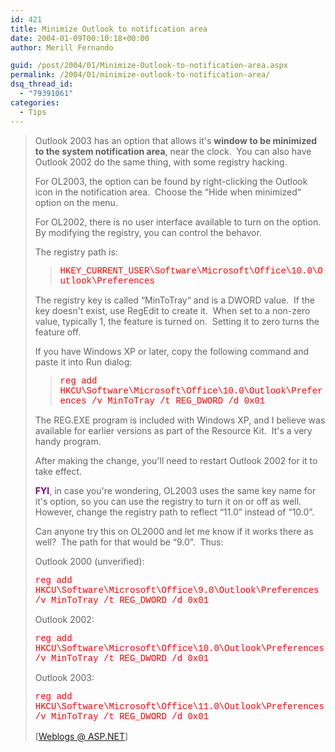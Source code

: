 ```yaml
---
id: 421
title: Minimize Outlook to notification area
date: 2004-01-09T00:10:18+00:00
author: Merill Fernando

guid: /post/2004/01/Minimize-Outlook-to-notification-area.aspx
permalink: /2004/01/minimize-outlook-to-notification-area/
dsq_thread_id:
  - "79391061"
categories:
  - Tips
---
```

<body xmlns="http://www.w3.org/1999/xhtml">
    <div class="Section1">
        <blockquote style='margin-top:5.0pt;margin-bottom:5.0pt'> 
        <p class="answer" style='mso-margin-top-alt:6.0pt;margin-right:0in;margin-bottom: 6.0pt;margin-left:0in'>
            <span style=''>Outlook 2003 has an option that allows it's <strong><b>window to be
            minimized to the system notification area</b></strong>, near the clock.&#160; You
            can also have Outlook 2002 do the same thing, with some registry hacking.</span>
        </p>
        <p class="answer" style='mso-margin-top-alt:6.0pt;margin-right:0in;margin-bottom: 6.0pt;margin-left:0in'>
            <span style=''>For OL2003, the option can be found by right-clicking the Outlook icon
            in the notification area.&#160; Choose the &ldquo;Hide when minimized&ldquo; option
            on the menu.</span>
        </p>
        <p class="answer" style='mso-margin-top-alt:6.0pt;margin-right:0in;margin-bottom: 6.0pt;margin-left:0in'>
            <span style=''>For OL2002, there is no user interface available to turn on the option.&#160;
            By modifying the registry, you can control the behavor.</span>
        </p>
        <p class="answer" style='mso-margin-top-alt:6.0pt;margin-right:0in;margin-bottom: 6.0pt;margin-left:0in'>
            <span style=''>The registry path is:</span>
        </p>
        <blockquote style='margin-top:5.0pt;margin-right:0in;margin-bottom:5.0pt'> 
        <p class="answer" style='mso-margin-top-alt:6.0pt;margin-right:0in;margin-bottom: 6.0pt;margin-left:0in'>
            <font color="red"><span style=';font-family:"Courier New";color:red'>HKEY_CURRENT_USER\Software\Microsoft\Office\10.0\Outlook\Preferences</span></font>
        </p>
        </blockquote> 
        <p class="answer" style='mso-margin-top-alt:6.0pt;margin-right:0in;margin-bottom: 6.0pt;margin-left:0in'>
            <span style=''>The registry key is called &ldquo;MinToTray&ldquo; and is a DWORD value.&#160;
            If the key doesn't exist, use RegEdit to create it.&#160; When set to a non-zero value,
            typically 1, the feature is turned on.&#160; Setting it to zero turns the feature
            off.</span>
        </p>
        <p class="answer" style='mso-margin-top-alt:6.0pt;margin-right:0in;margin-bottom: 6.0pt;margin-left:0in'>
            <span style=''>If you have Windows XP or later, copy the following command and paste
            it into Run dialog:</span>
        </p>
        <blockquote style='margin-top:5.0pt;margin-right:0in;margin-bottom:5.0pt'> 
        <p class="answer" style='mso-margin-top-alt:6.0pt;margin-right:0in;margin-bottom: 6.0pt;margin-left:0in'>
            <font color="red"><span style=';font-family:"Courier New";color:red'>reg add HKCU\Software\Microsoft\Office\10.0\Outlook\Preferences
            /v MinToTray /t REG_DWORD /d 0x01</span></font>
        </p>
        </blockquote> 
        <p class="answer" style='mso-margin-top-alt:6.0pt;margin-right:0in;margin-bottom: 6.0pt;margin-left:0in'>
            <span style=''>The REG.EXE program is included with Windows XP, and I believe was
            available for earlier versions as part of the Resource Kit.&#160; It's a very handy
            program.</span>
        </p>
        <p class="answer" style='mso-margin-top-alt:6.0pt;margin-right:0in;margin-bottom: 6.0pt;margin-left:0in'>
            <span style=''>After making the change, you'll need to restart Outlook 2002 for it
            to take effect.</span>
        </p>
        <p class="answer" style='mso-margin-top-alt:6.0pt;margin-right:0in;margin-bottom: 6.0pt;margin-left:0in'>
            <strong><b><font color="purple"><span style=';color:purple'>FYI</span></font></b></strong>,
            in case you're wondering, OL2003 uses the same key name for it's option, so you can
            use the registry to turn it on or off as well.&#160; However, change the registry
            path to reflect &ldquo;11.0&rdquo; instead of &ldquo;10.0&rdquo;.
        </p>
        <p class="answer" style='mso-margin-top-alt:6.0pt;margin-right:0in;margin-bottom: 6.0pt;margin-left:0in'>
            <span style=''>Can anyone try this on OL2000 and let me know if it works there as
            well?&#160; The path for that would be &ldquo;9.0&rdquo;.&#160; Thus:</span>
        </p>
        <p class="answer" style='mso-margin-top-alt:6.0pt;margin-right:0in;margin-bottom: 6.0pt;margin-left:0in'>
            <span style=''>Outlook 2000 (unverified):</span>
        </p>
        <p class="answer" style='mso-margin-top-alt:6.0pt;margin-right:0in;margin-bottom: 6.0pt;margin-left:0in'>
            <font color="red"><span style=';font-family:"Courier New";color:red'>reg add HKCU\Software\Microsoft\Office\9.0\Outlook\Preferences
            /v MinToTray /t REG_DWORD /d 0x01</span></font>
        </p>
        <p class="answer" style='mso-margin-top-alt:6.0pt;margin-right:0in;margin-bottom: 6.0pt;margin-left:0in'>
            <span style=''>Outlook 2002:</span>
        </p>
        <p class="answer" style='mso-margin-top-alt:6.0pt;margin-right:0in;margin-bottom: 6.0pt;margin-left:0in'>
            <font color="red"><span style=';font-family:"Courier New";color:red'>reg add HKCU\Software\Microsoft\Office\10.0\Outlook\Preferences
            /v MinToTray /t REG_DWORD /d 0x01</span></font>
        </p>
        <p class="answer" style='mso-margin-top-alt:6.0pt;margin-right:0in;margin-bottom: 6.0pt;margin-left:0in'>
            <span style=''>Outlook 2003:</span>
        </p>
        <p class="answer" style='mso-margin-top-alt:6.0pt;margin-right:0in;margin-bottom: 6.0pt;margin-left:0in'>
            <font color="red"><span style=';font-family:"Courier New";color:red'>reg add HKCU\Software\Microsoft\Office\11.0\Outlook\Preferences
            /v MinToTray /t REG_DWORD /d 0x01</span></font>
        </p>
        <p class="MsoNormal">
            <img width="1" height="1" id="_x0000_i1025" src="http://weblogs.asp.net/ChuckOp/aggbug/48416.aspx" />
            <br />
            [<a href="http://weblogs.asp.net/ChuckOp/archive/2004/01/07/48416.aspx">Weblogs @
            ASP.NET</a>]
        </p>
        </blockquote>
    </div>
</body>